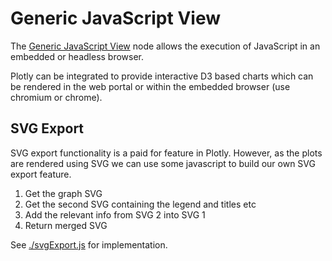 # Generic JavaScript View



The [Generic JavaScript View](https://nodepit.com/node/org.knime.js.base.node.viz.generic3.GenericJSViewNodeFactory) node allows the execution of JavaScript in an embedded or headless browser. 

Plotly can be integrated to provide interactive D3 based charts which can be rendered in the web portal or within the embedded browser (use chromium or chrome). 



## SVG Export

SVG export functionality is a paid for feature in Plotly. However, as the plots are rendered using SVG we can use some javascript to build our own SVG export feature. 

1. Get the graph SVG
2. Get the second SVG containing the legend and titles etc
3. Add the relevant info from SVG 2 into SVG 1
4. Return merged SVG

See [./svgExport.js](svgExport.js) for implementation.



